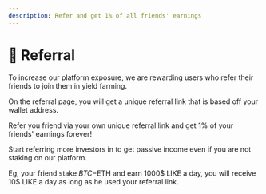 ```yaml
---
description: Refer and get 1% of all friends' earnings
---
```


# 🤝 Referral

To increase our platform exposure, we are rewarding users who refer their friends to join them in yield farming.

On the referral page, you will get a unique referral link that is based off your wallet address.

Refer you friend via your own unique referral link and get 1% of your friends' earnings forever!

Start referring more investors in to get passive income even if you are not staking on our platform.

Eg, your friend stake $BTC-$ETH and earn 1000$ LIKE a day, you will receive 10$ LIKE a day as long as he used your referral link.

